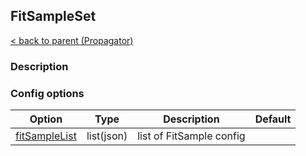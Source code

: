 ## FitSampleSet

[< back to parent (Propagator)](./Propagator.md)

### Description

### Config options

| Option                           | Type       | Description              | Default |
|----------------------------------|------------|--------------------------|---------|
| [fitSampleList](./FitSample.md)  | list(json) | list of FitSample config |         |
